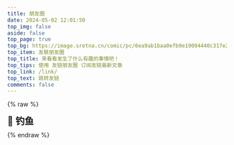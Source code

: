 ```yaml
---
title: 朋友圈
date: 2024-05-02 12:01:50
top_img: false
aside: false
top_page: true
top_bg: https://image.sretna.cn/comic/pc/6ea9ab1baa0efb9e19094440c317e21b.jpg
top_item: 友联朋友圈
top_title: 来看看发生了什么有趣的事情吧！
top_tips: 使用 友链朋友圈 订阅友链最新文章
top_link: /link/
top_text: 跳转友链
comments: false
---
```

{% raw %}
  <div class="title-h2-a">
    <div class="title-h2-a-left">
      <h2 style="padding-top: 0;margin:0.6rem 0 0.6rem;">🎣 钓鱼</h2><a class="random-post-start" href="javascript:fetchRandomPost();"><i class="fa-solid fa-arrow-rotate-right"></i></a>
    </div>
  </div>
  <div id="random-post"></div>
  <script type="text/javascript">
    var fdataUser = {
    apiurl: 'https://fcircle.blog.sinzmise.top/',
    defaultFish: 500,
    hungryFish: 500,
    }
  </script>
  <link rel="stylesheet" type="text/css" href="https://jsd.cdn.storisinz.site/gh/zhheo/JS-Heo@main/moments/random-friends-post.css">
  <script src = "https://jsd.cdn.storisinz.site/gh/zhheo/JS-Heo@main/moments/random-friends-post.js"></script>
  <div id="hexo-circle-of-friends-root"></div>
  <script>
      let UserConfig = {
          // 填写你的api地址
          private_api_url: 'https://fcircle.blog.sinzmise.top/',
          // 点击加载更多时，一次最多加载几篇文章，默认10
          page_turning_number: 12,
          // 头像加载失败时，默认头像地址
          error_img: '/img/friend_404.gif',
          // 进入页面时第一次的排序规则
          sort_rule: 'created'
      }
  </script>
  <script type="text/javascript" src="https://www.jsdelivr.ren/gh/zhheo/JS-Heo@master/moments5/app.min.js"></script>
  <script type="text/javascript" src="https://www.jsdelivr.ren/gh/zhheo/JS-Heo@master/moments5/bundle.js"></script>
{% endraw %}